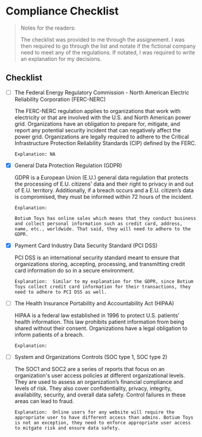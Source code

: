 # Compliance Checklist

> Notes for the readers:
> 
> The checklist was provided to me through the assignement. I was then required to go through the list and notate if the fictional company need to meet any of the regulations. If notated, I was required to write an explanation for my decisions.

## Checklist

- [ ] The Federal Energy Regulatory Commission - North American Electric Reliability Corporation (FERC-NERC)

  The FERC-NERC regulation applies to organizations that work with electricity or that are involved with the U.S. and North American power grid. Organizations have an obligation to prepare for, mitigate, and report any potential security incident that can negatively affect the power grid. Organizations are legally required to adhere to the Critical Infrastructure Protection Reliability Standards (CIP) defined by the FERC.

  ```
  Explanation: NA
  ```

- [x] General Data Protection Regulation (GDPR)

  GDPR is a European Union (E.U.) general data regulation that protects the processing of E.U. citizens’ data and their right to privacy in and out of E.U. territory. Additionally, if a breach occurs and a E.U. citizen’s data is compromised, they must be informed within 72 hours of the incident.

  ```
  Explanation:

  Botium Toys has online sales which means that they conduct business and collect personal information such as credit card, address, name, etc., worldwide. That said, they will need to adhere to the GDPR.
  ```

- [x] Payment Card Industry Data Security Standard (PCI DSS)

  PCI DSS is an international security standard meant to ensure that organizations storing, accepting, processing, and transmitting credit card information do so in a secure environment.

  ```
  Explanation:  Similar to my explanation for the GDPR, since Botium Toys collect credit card information for their transactions, they need to adhere to PCI DSS as well.  
  ```

- [ ] The Health Insurance Portability and Accountability Act (HIPAA)

  HIPAA is a federal law established in 1996 to protect U.S. patients' health information. This law prohibits patient information from being shared without their consent. Organizations have a legal obligation to inform patients of a breach.   

  ```
  Explanation:  
  ```

- [ ] System and Organizations Controls (SOC type 1, SOC type 2)  

  The SOC1 and SOC2 are a series of reports that focus on an organization's user access policies at different organizational levels. They are used to assess an organization’s financial compliance and levels of risk. They also cover confidentiality, privacy, integrity, availability, security, and overall data safety. Control failures in these areas can lead to fraud.

  ```
  Explanation:  Online users for any website will require the appropriate user to have different access than admins. Botium Toys is not an exception, they need to enforce appropriate user access to mitgate risk and ensure data safety.  
  ```
  


